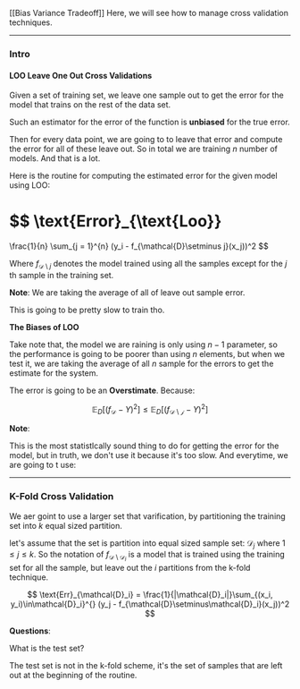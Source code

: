 [[Bias Variance Tradeoff]]
Here, we will see how to manage cross validation techniques. 

---
### **Intro**

#### **LOO Leave One Out Cross Validations**

Given a set of training set, we leave one sample out to get the error for the model that trains on the rest of the data set. 

Such an estimator for the error of the function is **unbiased** for the true error. 

Then for every data point, we are going to to leave that error and compute the error for all of these leave out. So in total we are training $n$ number of models. And that is a lot. 

Here is the routine for computing the estimated error for the given model using LOO: 

$$
\text{Error}_{\text{Loo}}
=
\frac{1}{n}
\sum_{j = 1}^{n}
    (y_i - f_{\mathcal{D}\setminus j}(x_j))^2
$$

Where $f_{\mathcal{D}\setminus j}$ denotes the model trained using all the samples except for the $j$ th sample in the training set. 

**Note**: We are taking the average of all of leave out sample error. 

This is going to be pretty slow to train tho.

**The Biases of LOO**

Take note that, the model we are raining is only using $n - 1$ parameter, so the performance is going to be poorer than using $n$ elements, but when we test it, we are taking the average of all $n$ sample for the errors to get the estimate for the system. 

The error is going to be an **Overstimate**. Because: 

$$
\mathbb{E}_{D}\left[(f_\mathcal{D} - Y)^2\right] 
\le \mathbb{E}_{D}\left[
    (f_\mathcal{D\setminus j} - Y)^2
    \right]
$$

**Note**: 

This is the most statistlcally sound thing to do for getting the error for the model, but in truth, we don't use it because it's too slow. And everytime, we are going to t use: 

---
### **K-Fold Cross Validation**

We aer goint to use a larger set that varification, by partitioning the training set into $k$ equal sized partition. 

let's assume that the set is partition into equal sized sample set: $\mathcal{D}_j$ where $1 \le j \le k$. So the notation of $f_{\mathcal{D}\setminus\mathcal{D}_i}$ is a model that is trained using the training set for all the sample, but leave out the $i$ partitions from the k-fold technique. 

$$
\text{Err}_{\mathcal{D}_i} = 
\frac{1}{|\mathcal{D}_i|}\sum_{(x_i, y_i)\in\mathcal{D}_i}^{}
    (y_j - f_{\mathcal{D}\setminus\mathcal{D}_i}(x_j))^2
$$

**Questions**: 

What is the test set? 

The test set is not in the k-fold scheme, it's the set of samples that are left out at the beginning of the routine. 


